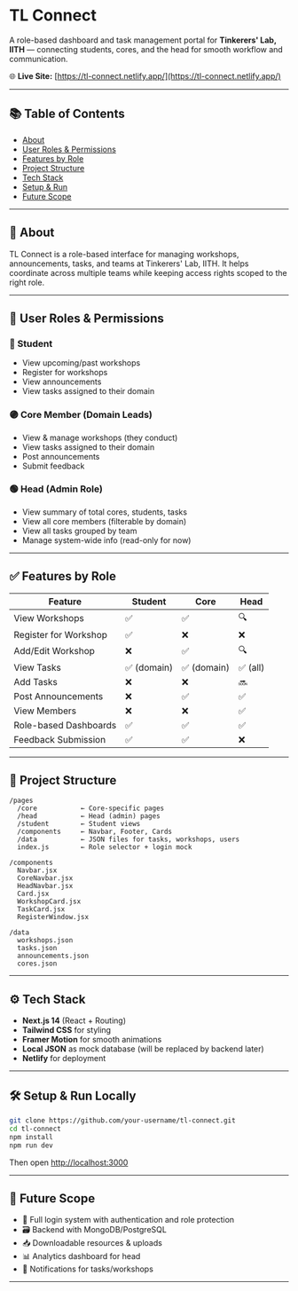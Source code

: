 # TL Connect

A role-based dashboard and task management portal for **Tinkerers' Lab, IITH** — connecting students, cores, and the head for smooth workflow and communication.

🌐 **Live Site:** [https://tl-connect.netlify.app/](https://tl-connect.netlify.app/)

---

## 📚 Table of Contents

- [About](#about)
- [User Roles & Permissions](#user-roles--permissions)
- [Features by Role](#features-by-role)
- [Project Structure](#project-structure)
- [Tech Stack](#tech-stack)
- [Setup & Run](#setup--run)
- [Future Scope](#future-scope)

---

## 📌 About

TL Connect is a role-based interface for managing workshops, announcements, tasks, and teams at Tinkerers' Lab, IITH. It helps coordinate across multiple teams while keeping access rights scoped to the right role.

---

## 👥 User Roles & Permissions

### 🔵 Student
- View upcoming/past workshops
- Register for workshops
- View announcements
- View tasks assigned to their domain

### 🟣 Core Member (Domain Leads)
- View & manage workshops (they conduct)
- View tasks assigned to their domain
- Post announcements
- Submit feedback

### 🟢 Head (Admin Role)
- View summary of total cores, students, tasks
- View all core members (filterable by domain)
- View all tasks grouped by team
- Manage system-wide info (read-only for now)

---

## ✅ Features by Role

| Feature             | Student | Core | Head |
|---------------------|---------|------|------|
| View Workshops      | ✅      | ✅   | 🔍   |
| Register for Workshop | ✅    | ❌   | ❌   |
| Add/Edit Workshop   | ❌      | ✅   | 🔍   |
| View Tasks          | ✅ (domain) | ✅ (domain) | ✅ (all) |
| Add Tasks           | ❌      | ❌   | 🔜 |
| Post Announcements  | ❌      | ✅   | ✅ |
| View Members        | ❌      | ❌   | ✅ |
| Role-based Dashboards | ✅   | ✅   | ✅ |
| Feedback Submission | ✅      | ✅   | ❌ |

---

## 📁 Project Structure

```
/pages
  /core           ← Core-specific pages
  /head           ← Head (admin) pages
  /student        ← Student views
  /components     ← Navbar, Footer, Cards
  /data           ← JSON files for tasks, workshops, users
  index.js        ← Role selector + login mock

/components
  Navbar.jsx
  CoreNavbar.jsx
  HeadNavbar.jsx
  Card.jsx
  WorkshopCard.jsx
  TaskCard.jsx
  RegisterWindow.jsx

/data
  workshops.json
  tasks.json
  announcements.json
  cores.json
```

---

## ⚙️ Tech Stack

- **Next.js 14** (React + Routing)
- **Tailwind CSS** for styling
- **Framer Motion** for smooth animations
- **Local JSON** as mock database (will be replaced by backend later)
- **Netlify** for deployment

---

## 🛠 Setup & Run Locally

```bash
git clone https://github.com/your-username/tl-connect.git
cd tl-connect
npm install
npm run dev
```

Then open [http://localhost:3000](http://localhost:3000)

---

## 🚀 Future Scope

- 🔐 Full login system with authentication and role protection
- 🗃️ Backend with MongoDB/PostgreSQL
- 📥 Downloadable resources & uploads
- 📊 Analytics dashboard for head
- 📨 Notifications for tasks/workshops

---


